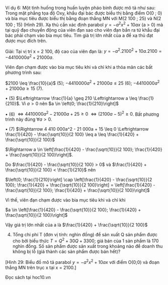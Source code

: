 Ví dụ 6: Một tình huống trong huấn luyện pháo binh được mô tả như sau: Trong mặt phẳng tọa độ Oxy, khẩu đại bác được biểu thị bằng điểm O(0 ; 0) và bia mục tiêu được biểu thị bằng đoạn thẳng MN với M(2 100 ; 25) và N(2 100 ; 15) (Hình 29). Xạ thủ cần xác định parabol $y = - a^2x^2 + 10ax$ (a > 0) mà tại quỹ đạo chuyển động của viên đạn sao cho viên đạn bắn ra từ khẩu đại bác phải chạm vào bia mục tiêu. Tìm giá trị lớn nhất của a để xạ thủ đạt được mục đích trên.

Giải:
Tại vị trí x = 2 100, độ cao của viên đạn là:
$y = - a^2 . 2 100^2 + 10a . 2 100 = - 4 410 000a^2 + 21 000a$.

Viên đạn chạm được vào bia mục tiêu khi và chỉ khi a thỏa mãn các bất phương trình sau:

$2100 \leq \frac{10}{a}$ (5); $- 4 410 000a^2 + 21 000a \leq 25$ (6); $- 4 410 000a^2 + 21 000a \geq 15$ (7).

• (5) $\Leftrightarrow \frac{1}{a} \geq 210 \Leftrightarrow a \leq \frac{1}{210}$. Vì $a > 0$ nên $a \in \left(0; \frac{1}{210}\right]$

• (6) $\Leftrightarrow 4 410 000a^2 - 21 000a + 25 \geq 0$
$\Leftrightarrow (2 100a - 5)^2 \geq 0$. Bất phương trình này đúng $\forall a > 0$.

• (7) $\Rightarrow 4 410 000a^2 - 21 000a + 15 \leq 0 \Leftrightarrow \frac{1}{420} - \frac{\sqrt{10}}{2 100} \leq a \leq \frac{1}{420} + \frac{\sqrt{10}}{2 100}$

$\Rightarrow a \in \left[\frac{1}{420} - \frac{\sqrt{10}}{2 100}; \frac{1}{420} + \frac{\sqrt{10}}{2 100}\right]$.

Do $\frac{1}{420} - \frac{\sqrt{10}}{2 100} > 0$ và $\frac{1}{420} + \frac{\sqrt{10}}{2 100} < \frac{1}{210}$ nên

$\left(0; \frac{1}{210}\right] \cap \left[\frac{1}{420} - \frac{\sqrt{10}}{2 100}; \frac{1}{420} + \frac{\sqrt{10}}{2 100}\right] = \left[\frac{1}{420} - \frac{\sqrt{10}}{2 100}; \frac{1}{420} + \frac{\sqrt{10}}{2 100}\right]$

Vì thế, viên đạn chạm được vào bia mục tiêu khi và chỉ khi

$a \in \left[\frac{1}{420} - \frac{\sqrt{10}}{2 100}; \frac{1}{420} + \frac{\sqrt{10}}{2 100}\right]$

Vậy giá trị lớn nhất của a là $\frac{1}{420} + \frac{\sqrt{10}}{2 100}$

4. Tổng chi phí T (đơn vị tính: nghìn đồng) để sản xuất Q sản phẩm được cho bởi biểu thức $T = Q^2 + 30Q + 3 300$; giá bán của 1 sản phẩm là 170 nghìn đồng. Số sản phẩm được sản xuất trong khoảng nào để doanh thu không bị lỗ (giá thành các sản phẩm được bán hết)?

[Hình 29: Biểu đồ mô tả parabol $y = -a^2x^2 + 10ax$ với điểm O(0;0) và đoạn thẳng MN trên trục x tại x = 2100.]

Đọc sách tại hoc10.vn